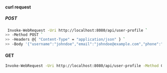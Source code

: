 #### curl request

##### POST
```bash
 Invoke-WebRequest -Uri http://localhost:8080/api/user-profile `
>> -Method POST `
>> -Headers @{ "Content-Type" = "application/json" } `
>> -Body '{"username":"johndoe","email":"johndoe@example.com","phone":"1234567890","isActive":true}'
```

#### GET
```bash
Invoke-WebRequest -Uri http://localhost:8080/api/user-profile -Method GET
```